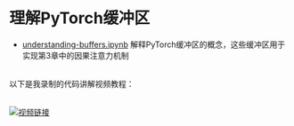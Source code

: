 # 理解PyTorch缓冲区

- [understanding-buffers.ipynb](understanding-buffers.ipynb) 解释PyTorch缓冲区的概念，这些缓冲区用于实现第3章中的因果注意力机制

<br>
以下是我录制的代码讲解视频教程：

<br>
<br>

[![视频链接](https://img.youtube.com/vi/PetlIokI9Ao/0.jpg)](https://www.youtube.com/watch?v=PetlIokI9Ao)

